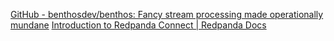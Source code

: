 
[GitHub - benthosdev/benthos: Fancy stream processing made operationally mundane](https://github.com/benthosdev/benthos)
[Introduction to Redpanda Connect | Redpanda Docs](https://docs.redpanda.com/redpanda-connect/about/)
